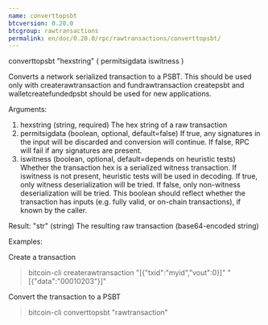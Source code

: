 ```yaml
---
name: converttopsbt
btcversion: 0.20.0
btcgroup: rawtransactions
permalink: en/doc/0.20.0/rpc/rawtransactions/converttopsbt/
---
```


converttopsbt "hexstring" ( permitsigdata iswitness )

Converts a network serialized transaction to a PSBT. This should be used only with createrawtransaction and fundrawtransaction
createpsbt and walletcreatefundedpsbt should be used for new applications.

Arguments:
1. hexstring        (string, required) The hex string of a raw transaction
2. permitsigdata    (boolean, optional, default=false) If true, any signatures in the input will be discarded and conversion
                    will continue. If false, RPC will fail if any signatures are present.
3. iswitness        (boolean, optional, default=depends on heuristic tests) Whether the transaction hex is a serialized witness transaction.
                    If iswitness is not present, heuristic tests will be used in decoding.
                    If true, only witness deserialization will be tried.
                    If false, only non-witness deserialization will be tried.
                    This boolean should reflect whether the transaction has inputs
                    (e.g. fully valid, or on-chain transactions), if known by the caller.

Result:
"str"    (string) The resulting raw transaction (base64-encoded string)

Examples:

Create a transaction
> bitcoin-cli createrawtransaction "[{\"txid\":\"myid\",\"vout\":0}]" "[{\"data\":\"00010203\"}]"

Convert the transaction to a PSBT
> bitcoin-cli converttopsbt "rawtransaction"


